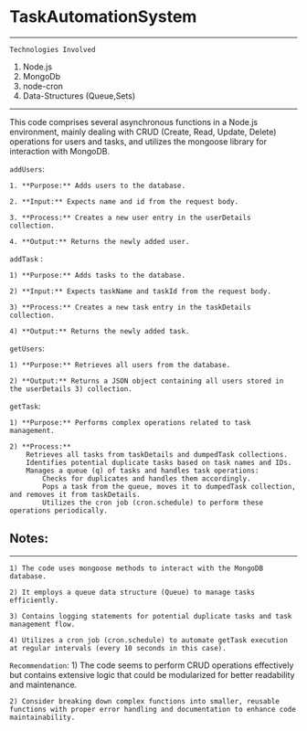 # TaskAutomationSystem
********

`Technologies Involved`
1) Node.js
2) MongoDb 
3) node-cron
4) Data-Structures (Queue,Sets)

*****

This code comprises several asynchronous functions in a Node.js environment, mainly dealing with CRUD (Create, Read, Update, Delete) operations for users and tasks, and utilizes the mongoose library for interaction with MongoDB.

`addUsers`:

    1. **Purpose:** Adds users to the database.
    
    2. **Input:** Expects name and id from the request body.
    
    3. **Process:** Creates a new user entry in the userDetails collection.
    
    4. **Output:** Returns the newly added user.

`addTask` :

    1) **Purpose:** Adds tasks to the database.
    
    2) **Input:** Expects taskName and taskId from the request body.
    
    3) **Process:** Creates a new task entry in the taskDetails collection.
    
    4) **Output:** Returns the newly added task.

`getUsers`:

    1) **Purpose:** Retrieves all users from the database.
    
    2) **Output:** Returns a JSON object containing all users stored in the userDetails 3) collection.

`getTask`:

    1) **Purpose:** Performs complex operations related to task management.
    
    2) **Process:**
        Retrieves all tasks from taskDetails and dumpedTask collections.
        Identifies potential duplicate tasks based on task names and IDs.
        Manages a queue (q) of tasks and handles task operations:
            Checks for duplicates and handles them accordingly.
            Pops a task from the queue, moves it to dumpedTask collection, and removes it from taskDetails.
            Utilizes the cron job (cron.schedule) to perform these operations periodically.

## Notes:
*******
    1) The code uses mongoose methods to interact with the MongoDB database.
    
    2) It employs a queue data structure (Queue) to manage tasks efficiently.
    
    3) Contains logging statements for potential duplicate tasks and task management flow.
    
    4) Utilizes a cron job (cron.schedule) to automate getTask execution at regular intervals (every 10 seconds in this case).

`Recommendation`:
    1) The code seems to perform CRUD operations effectively but contains extensive logic that could be modularized for better readability and maintenance.
    
    2) Consider breaking down complex functions into smaller, reusable functions with proper error handling and documentation to enhance code maintainability.
